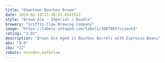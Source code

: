 ```yaml
---
title: "Downtown Bourbon Brown"
date: 2019-02-10T12:38:15.654151Z
style: "Brown Ale - Imperial / Double"
brewery: "Griffin Claw Brewing Company"
image: "https://labels.untappd.com/labels/1087083?size=hd"
rating: "3.92"
description: "Brown Ale Aged in Bourbon Barrels with Espresso Beans"
abv: "9.0"
ibu: "22"
robots: noindex,nofollow
---
```

